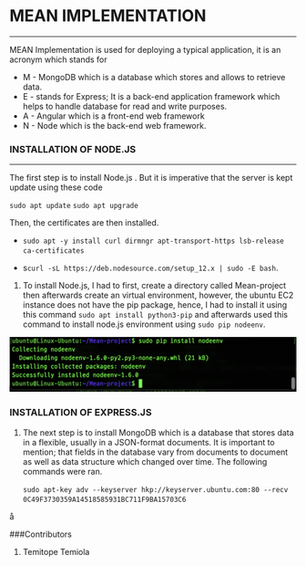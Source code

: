 # MEAN IMPLEMENTATION 
---
MEAN Implementation is used for deploying a typical application, it is an acronym which stands for 
* M - MongoDB which is a database which stores and allows to retrieve data. 
* E - stands for Express; It is a back-end application framework which helps to handle database for read and write purposes.   
* A - Angular which is a front-end web framework
* N - Node which is the back-end web framework.


### INSTALLATION OF NODE.JS 
---
The first step is to install Node.js . But it is imperative that the server is kept update using these code

`sudo apt update`
`sudo apt upgrade`

Then, the certificates are then installed.

* `sudo apt -y install curl dirmngr apt-transport-https lsb-release ca-certificates `

*   s`curl -sL https://deb.nodesource.com/setup_12.x | sudo -E bash`.


1. To install Node.js, I had to first, create a directory called Mean-project then afterwards create an virtual environment, however, the ubuntu EC2 instance does not have the pip package, hence, I had to install it using this command `sudo apt install python3-pip`  and afterwards used this command to install node.js environment  using `sudo pip nodeenv`.

![node](./images/nodeenv.png)

### INSTALLATION OF EXPRESS.JS

1. The next step is to install MongoDB which is a database that stores data in a flexible, usually in a JSON-format documents. It is important to mention; that fields in the database vary from documents to document as well as data structure which changed over time.
The following commands were ran.

    `sudo apt-key adv --keyserver hkp://keyserver.ubuntu.com:80 --recv 0C49F3730359A14518585931BC711F9BA15703C6`




å



















###Contributors
1. Temitope Temiola
